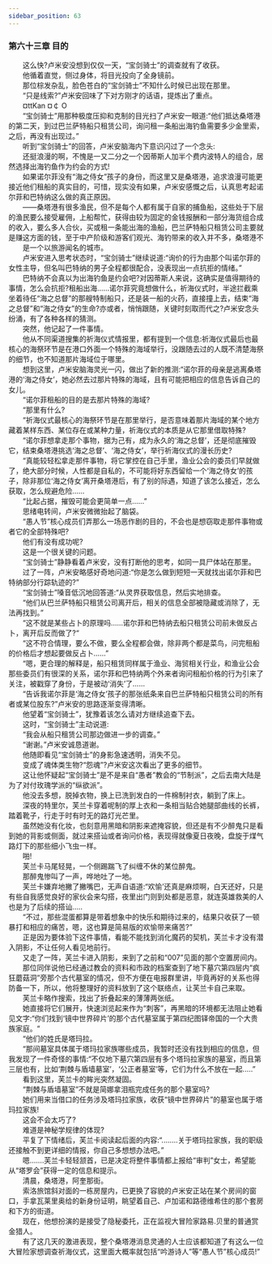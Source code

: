 ```yaml
---
sidebar_position: 63
---
```

### 第六十三章 目的  


　　这么快?卢米安没想到仅仅一天，“宝剑骑士”的调查就有了收获。  
　　他循着直觉，侧过身体，将目光投向了全身镜前。  
　　那位棕发杂乱，脸色苍白的“宝剑骑士”不知什么时候已出现在那里。  
　　“只是线索?”卢米安回味了下对方刚才的话语，提炼出了重点。  
　　¤ttKan ¤￠ Ο  
　　“宝剑骑士”用那种极度压抑和克制的目光扫了卢米安一眼道:“他们抵达桑塔港的第二天，到过巴兰萨特船只租赁公司，询问租一条船出海钓鱼需要多少金里索，之后，再没有出现过。”  
　　听到“宝剑骑士”的回答，卢米安脑海内下意识闪过了一个念头:  
　　还挺浪漫的啊，不愧是一又二分之一个因蒂斯人加半个费内波特人的组合，居然选择出海钓鱼作为约会的方式!  
　　如果诺尔菲没有“海之侍女”孩子的身份，而这里又是桑塔港，追求浪漫可能更接近他们租船的真实目的，可惜，现实没有如果，卢米安感慨之后，认真思考起诺尔菲和巴特纳这么做的真正原因。  
　　——桑塔港有很多渔民，但不是每个人都有属于自家的捕鱼船，这些处于下层的渔民要么接受雇佣，上船帮忙，获得由较为固定的金钱报酬和一部分海货组合成的收入，要么多人合伙，买或租一条能出海的渔船，巴兰萨特船只租赁公司主要就是赚这方面的钱，至于中产阶级和游客们观光、海钓带来的收入并不多，桑塔港不  
　　是一个以旅游闻名的城市。  
　　卢米安进入思考状态时，“宝剑骑士”继续说道:“询价的行为由那个叫诺尔菲的女性主导，但名叫巴特纳的男子全程都很配合，没表现出一点抗拒的情绪。”  
　　巴特纳不会真以为出海钓鱼是约会吧?对因蒂斯人来说，这确实是值得期待的事情，怎么会抗拒?租船出海……诺尔菲究竟想做什么，祈海仪式时，半途拦截乘坐着待任“海之总督”的那艘特制船只，还是装一船的火药，直接撞上去，结束“海之总督”和“海之侍女”的生命?亦或者，悄悄跟随，关键时刻取而代之?卢米安念头纷涌，有了各种各样的猜测。  
　　突然，他记起了一件事情。  
　　他从不同渠道搜集的祈海仪式情报里，都有提到一个信息:祈海仪式最后也最核心的海祭环节是在港口外面一个特殊的海域举行，没跟随去过的人既不清楚海祭的细节，也不知道那片海域位于哪里。  
　　想到这里，卢米安脑海灵光一闪，做出了新的推测:“诺尔菲的母亲是逃离桑塔港的‘海之侍女’，她必然去过那片特殊的海域，且有可能把相应的信息告诉自己的女儿。  
　　“诺尔菲租船的目的是去那片特殊的海域?  
　　“那里有什么?  
　　“祈海仪式最核心的海祭环节是在那里举行，是否意味着那片海域的某个地方藏着某样东西、某位存在或某种力量，祈海仪式的本质是从它那里借取特殊?  
　　“诺尔菲想拿走那个事物，据为己有，成为永久的‘海之总督’，还是彻底摧毁它，结束桑塔港挑选‘海之总督’、‘海之侍女’，举行祈海仪式的漫长历史?  
　　“真能较轻松拿走那件事物，将它掌控在自己手里，渔业公会的委员们早就做了，绝大部分时候，人性都是自私的，不可能将好东西留给一个‘海之侍女’的孩子，除非那位‘海之侍女’离开桑塔港后，有了别的际遇，知道了该怎么接近，怎么获取，怎么规避危险……  
　　“比起占据，摧毁可能会更简单一点……”  
　　思绪电转间，卢米安微微抬起了脑袋。  
　　“愚人节”核心成员们弄那么一场恶作剧的目的，不会也是想窃取走那件事物或者它的全部特殊吧?  
　　他们有没有成功呢?  
　　这是一个很关键的问题。  
　　“宝剑骑士”静静看着卢米安，没有打断他的思考，如同一具尸体站在那里。  
　　过了一阵，卢米安略感好奇地问道:“你是怎么做到短短一天就找出诺尔菲和巴特纳部分行踪轨迹的?”  
　　“宝剑骑士”嗓音低沉地回答道:“从灵界获取信息，然后实地排查。  
　　“他们从巴兰萨特船只租赁公司离开后，相关的信息全部被隐藏或消除了，无法再找到。”  
　　“这不就是某些占卜的原理吗……诺尔菲和巴特纳去船只租赁公司前未做反占卜，离开后反而做了?“  
　　“这不符合情理，要么不做，要么全程都会做，除非两个都是菜鸟，问完租船的价格后才想起要做反占卜......”  
　　“嗯，更合理的解释是，船只租赁同样属于渔业、海贸相关行业，和渔业公会那些委员们有很深的关系，诺尔菲和巴特纳两个外来者询问租船价格的行为引来了关注，被戳穿了身份，于是被动‘消失’了...…  
　　“告诉我诺尔菲是‘海之侍女’孩子的那张纸条来自巴兰萨特船只租赁公司的所有者或某位股东?”卢米安的思路逐渐变得清晰。  
　　他望着“宝剑骑士”，犹豫着该怎么请对方继续追查下去。  
　　这时，“宝剑骑士”主动说道:  
　　“我会从船只租赁公司那边做进一步的调查。”  
　　“谢谢。”卢米安诚恳道谢。  
　　他随即看见“宝剑骑士”的身影急速透明，消失不见。  
　　变成了魂体类生物?“怨魂”?卢米安这次看出了更多的细节。  
　　这让他怀疑起“宝剑骑士”是不是来自“愚者”教会的“节制派”，之后去南大陆是为了对付玫瑰学派的“纵欲派”。  
　　他没去多想，脱掉衣物，换上已洗到发白的一件棉制衬衣，躺到了床上。  
　　深夜的特里尔，芙兰卡穿着呢制的厚上衣和一条相当贴合她腿部曲线的长裤，踏着靴子，行走于时有时无的路灯光芒里。  
　　虽然她没有化妆，也刻意用黑暗和阴影来遮掩容貌，但还是有不少醉鬼只是看到她的背影或侧面，就过来搭讪或者询问价格，表现得就像夏日夜晚，盘旋于煤气路灯下的那些细小飞虫一样。  
　　啪!  
　　芙兰卡马尾轻晃，一个侧踢踹飞了纠缠不休的某位醉鬼。  
　　那醉鬼惨叫了一声，哗地吐了一地。  
　　芙兰卡嫌弃地撇了撇嘴巴，无声自语道:“欢愉’还真是麻烦啊，白天还好，只是有些自我感觉良好的家伙会来勾搭，夜里出门则到处都是恶意，就连英雄救美的人也是为了后续的搭讪…..  
　　“不过，那些混蛋都算是带着想象中的快乐和期待过来的，结果只收获了一顿暴打和相应的痛苦，嗯，这也算是简易版的欢愉带来痛苦?”  
　　正是因为要体验下这件事情，看能不能找到消化魔药的契机，芙兰卡才没有潜入阴影，不让任何人看见地前行。  
　　又走了一阵，芙兰卡进入阴影，来到了之前和“007”见面的那个空置房间内。  
　　那位同伴说他已经通过教会的资料和市政的档案查到了地下墓穴第四层内“疯狂蘑菇洞”旁那个古代墓室的情况，但不方便在电报群里讲，毕竟再好的关系也得防备一下，所以，他将整理好的资料放到了这个联络点，让芙兰卡自己来取。  
　　芙兰卡略作搜索，找出了折叠起来的薄薄两张纸。  
　　她直接将它们展开，快速浏览起来作为“刺客”，再黑暗的环境都无法阻止她看见文字:“你们找到‘镜中世界碎片’的那个古代墓室属于第四纪图铎帝国的一个大贵族家庭。“  
　　“他们的姓氏是塔玛拉。  
　　“那间墓室具体属于塔玛拉家族哪些成员，我暂时还没有找到相应的信息，但我发现了一件奇怪的事情:“不仅地下墓穴第四层有多个塔玛拉家族的墓室，而且第三层也有，比如‘荆棘与盾墙墓室’，‘公正者墓室’等，它们为什么不放在一起..…”  
　　看到这里，芙兰卡的眸光突然凝固。  
　　“荆棘与盾墙墓室”不就是简娜拿泪瓶完成任务的那个墓室吗?  
　　她们用来当借口的任务涉及塔玛拉家族，收获“镜中世界碎片”的墓室也属于塔玛拉家族!  
　　这会不会太巧了?  
　　难道是神秘学规律的体现?  
　　平复了下情绪后，芙兰卡阅读起后面的内容:“.….…关于塔玛拉家族，我的职级还接触不到更详细的情报，你自己多想想办法吧。”  
　　嗯…….芙兰卡轻轻颔首，已是决定将整件事情都上报给“审判”女士，希望能从“塔罗会”获得一定的信息和提示。  
　　清晨，桑塔港，阿奎那街。  
　　索洛旅馆斜对面的一栋房屋内，已更换了容貌的卢米安正站在某个房间的窗口，手拿瓦莱里奥给的新身份证明，眺望着自己、卢加诺和路德维希住的那个套房和下方的街道。  
　　现在，他想扮演的是接受了隐秘委托，正在监视大冒险家路易.贝里的普通赏金猎人。  
　　有了这几天的激进表现，整个桑塔港消息灵通的人士应该都知道了有这么一位大冒险家想调查祈海仪式，这里面大概率就包括“吟游诗人”等“愚人节”核心成员!”  
